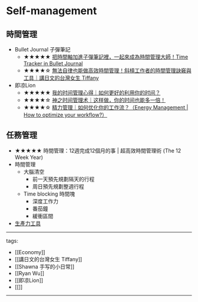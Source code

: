 # Self-management

## 時間管理
* Bullet Journal 子彈筆記
  * ★★★★★ [把時間軸加進子彈筆記裡，一起來成為時間管理大師！Time Tracker in Bullet Journal](https://youtu.be/FxvdEqRJEMU)
  * ★★★★☆ [無法自律也能做高效時間管理！斜槓工作者的時間管理訣竅與工具｜講日文的台灣女生 Tiffany](https://youtu.be/rXypniB_mI0)
* 即凉Lion
  * ★★★★★ [我的时间管理心得｜如何更好的利用你的时间？](https://youtu.be/BwK89fZszyk)
  * ★★★★☆ [神之时间管理术｜这样做，你的时间也能多一倍！](https://youtu.be/O6u_BuXpu7Q)
  * ★★★★☆ [精力管理｜如何优化你的工作流？（Energy Management | How to optimize your workflow?）](https://youtu.be/8R_9cAvzDcU)

## 任務管理
* ★★★★★ 時間管理：12週完成12個月的事 | 超高效時間管理術 (The 12 Week Year) 
* 時間管理
  * 大腦清空
    * 前一天預先規劃隔天的行程
    * 周日預先規劃整週行程
  * Time blocking 時間塊
    * 深度工作力
    * 番茄鐘
    * 緩衝區間
* [生產力工具](../Science/Technology/Productivity%20Tools.md)

---
tags:
  - [[Economy]]
  - [[講日文的台灣女生 Tiffany]]
  - [[Shawna 手写的小日常]]
  - [[Ryan Wu]]
  - [[即凉Lion]]
  - [[]]
---